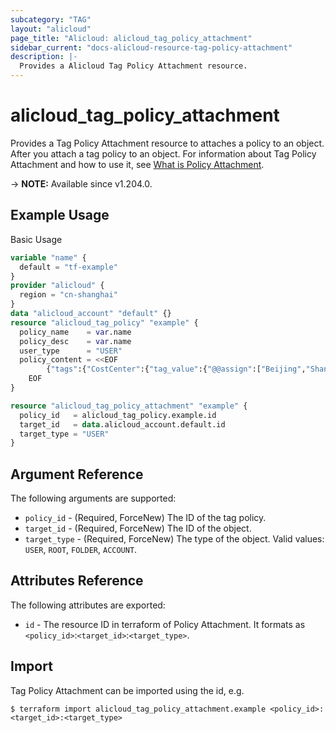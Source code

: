 ```yaml
---
subcategory: "TAG"
layout: "alicloud"
page_title: "Alicloud: alicloud_tag_policy_attachment"
sidebar_current: "docs-alicloud-resource-tag-policy-attachment"
description: |-
  Provides a Alicloud Tag Policy Attachment resource.
---
```


# alicloud_tag_policy_attachment

Provides a Tag Policy Attachment resource to attaches a policy to an object. After you attach a tag policy to an object.
For information about Tag Policy Attachment and how to use it,
see [What is Policy Attachment](https://www.alibabacloud.com/help/en/resource-management/latest/attach-policy).

-> **NOTE:** Available since v1.204.0.

## Example Usage

Basic Usage

```terraform
variable "name" {
  default = "tf-example"
}
provider "alicloud" {
  region = "cn-shanghai"
}
data "alicloud_account" "default" {}
resource "alicloud_tag_policy" "example" {
  policy_name    = var.name
  policy_desc    = var.name
  user_type      = "USER"
  policy_content = <<EOF
		{"tags":{"CostCenter":{"tag_value":{"@@assign":["Beijing","Shanghai"]},"tag_key":{"@@assign":"CostCenter"}}}}
    EOF
}

resource "alicloud_tag_policy_attachment" "example" {
  policy_id   = alicloud_tag_policy.example.id
  target_id   = data.alicloud_account.default.id
  target_type = "USER"
}
```

## Argument Reference

The following arguments are supported:

* `policy_id` - (Required, ForceNew) The ID of the tag policy.
* `target_id` - (Required, ForceNew) The ID of the object.
* `target_type` - (Required, ForceNew) The type of the object. Valid values: `USER`, `ROOT`, `FOLDER`, `ACCOUNT`.

## Attributes Reference

The following attributes are exported:

* `id` - The resource ID in terraform of Policy Attachment. It formats as `<policy_id>`:`<target_id>`:`<target_type>`.

## Import

Tag Policy Attachment can be imported using the id, e.g.

```shell
$ terraform import alicloud_tag_policy_attachment.example <policy_id>:<target_id>:<target_type>
```
